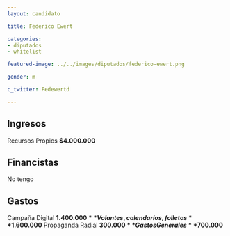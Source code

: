 ```yaml
---
layout: candidato

title: Federico Ewert 

categories:
- diputados
- whitelist

featured-image: ../../images/diputados/federico-ewert.png

gender: m

c_twitter: Fedewertd

---
```



## Ingresos


Recursos Propios **$4.000.000**


## Financistas


No tengo


## Gastos


Campaña Digital                        **$1.400.000**
Volantes, calendarios, folletos        **$1.600.000**
Propaganda Radial                      **$300.000**
Gastos Generales                       **$700.000**

